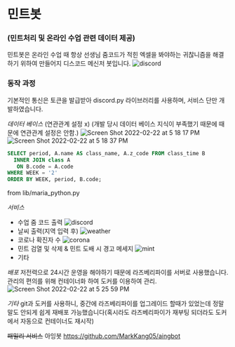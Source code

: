 # 민트봇 
### (민트처리 및 온라인 수업 관련 데이터 제공)

민트봇은 온라인 수업 때 항상 선생님 줌코드가 적힌 엑셀을 봐야하는 귀찮니즘을 해결하기 위하여 만들어지 디스코드 메신저 봇입니다.
![discord](https://user-images.githubusercontent.com/47387289/155095734-a773ca4b-d682-43df-accf-3c68186a7d7b.png)


### 동작 과정
기본적인 통신은 토큰을 발급받아 discord.py 라이브러리를 사용하며, 서비스 단만 개발하였습니다. 

*데이터 베이스*  (연관관계 설정 x)
(개발 당시 데이터 베이스 지식이 부족했기 때문에 때문에 연관관계 설정은 안함.)
![Screen Shot 2022-02-22 at 5 18 17 PM](https://user-images.githubusercontent.com/47387289/155096094-dc6be14c-21a4-4929-8946-551a900275ca.png)
![Screen Shot 2022-02-22 at 5 18 37 PM](https://user-images.githubusercontent.com/47387289/155096153-23e9f54a-f9e6-40a3-a005-7efdc5a1400a.png)

``` sql
SELECT period, A.name AS class_name, A.z_code FROM class_time B
  INNER JOIN class A
   ON B.code = A.code
WHERE WEEK = '2'
ORDER BY WEEK, period, B.code;
```
from lib/maria_python.py

*서비스*
* 수업 줌 코드 출력
![discord](https://user-images.githubusercontent.com/47387289/155095734-a773ca4b-d682-43df-accf-3c68186a7d7b.png)
* 날씨 출력(지역 입력 후)
![ weather](https://user-images.githubusercontent.com/47387289/155097941-d32c2a6f-4604-468b-914f-9906ea5addbc.png)
* 코로나 확진자 수 
![corona](https://user-images.githubusercontent.com/47387289/155098368-980560b6-237e-4ba8-a2f1-1610576d6594.png)
* 민트 검열 및 삭제 & 민트 도배 시 경고 메세지
![mint](https://user-images.githubusercontent.com/47387289/155098741-37485220-067f-480a-9acb-fd5021ef5a8b.png)
* 기타


*배포*
저전력으로 24시간 운영을 해야하기 때문에 라즈베리파이를 서버로 사용했습니다.
관리의 편의를 위해 컨테이너화 하여 도커를 이용하여 관리. 
![Screen Shot 2022-02-22 at 5 25 59 PM](https://user-images.githubusercontent.com/47387289/155096483-188ebfd3-19d1-449e-bcb3-399dd2b01a6e.png)

*기타*
git과 도커를 사용하니, 중간에 라즈베리파이를 업그레이드 할때가 있었는데 정말 말도 안되게 쉽게 재배포 가능했습니다(혹시라도 라즈베리파이가 재부팅 되더라도 도커에서 자동으로 컨테이너도 재시작)


~~패밀리 서비스~~
아잉봇 <https://github.com/MarkKang05/aingbot>
